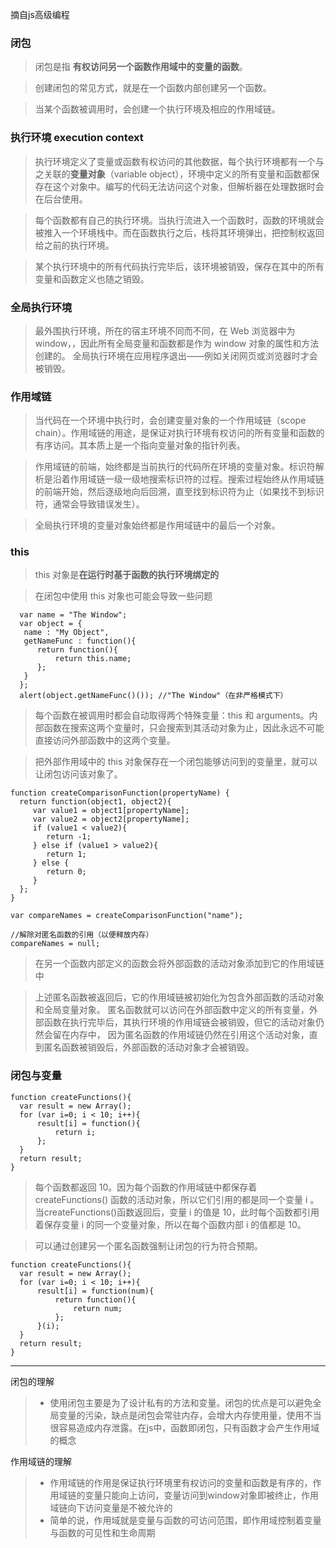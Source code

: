 摘自js高级编程
### 闭包

> 闭包是指 **有权访问另一个函数作用域中的变量的函数**。

> 创建闭包的常见方式，就是在一个函数内部创建另一个函数。

> 当某个函数被调用时，会创建一个执行环境及相应的作用域链。

### 执行环境 execution context

> 执行环境定义了变量或函数有权访问的其他数据，每个执行环境都有一个与之关联的**变量对象**（variable object），环境中定义的所有变量和函数都保存在这个对象中。编写的代码无法访问这个对象，但解析器在处理数据时会在后台使用。

> 每个函数都有自己的执行环境。当执行流进入一个函数时，函数的环境就会被推入一个环境栈中。而在函数执行之后，栈将其环境弹出，把控制权返回给之前的执行环境。

> 某个执行环境中的所有代码执行完毕后，该环境被销毁，保存在其中的所有变量和函数定义也随之销毁。

### 全局执行环境

> 最外围执行环境，所在的宿主环境不同而不同，在 Web 浏览器中为window，，因此所有全局变量和函数都是作为 window 对象的属性和方法创建的。
> 全局执行环境在应用程序退出——例如关闭网页或浏览器时才会被销毁。

### 作用域链

> 当代码在一个环境中执行时，会创建变量对象的一个作用域链（scope chain）。作用域链的用途，是保证对执行环境有权访问的所有变量和函数的有序访问。其本质上是一个指向变量对象的指针列表。

> 作用域链的前端，始终都是当前执行的代码所在环境的变量对象。标识符解析是沿着作用域链一级一级地搜索标识符的过程。搜索过程始终从作用域链的前端开始，然后逐级地向后回溯，直至找到标识符为止（如果找不到标识符，通常会导致错误发生）。

> 全局执行环境的变量对象始终都是作用域链中的最后一个对象。

### this

> this 对象是**在运行时基于函数的执行环境绑定的**
  
> 在闭包中使用 this 对象也可能会导致一些问题

```$xslt
  var name = "The Window"; 
  var object = { 
   name : "My Object", 
   getNameFunc : function(){ 
      return function(){ 
          return this.name; 
      }; 
   } 
  }; 
  alert(object.getNameFunc()()); //"The Window"（在非严格模式下）
```

> 每个函数在被调用时都会自动取得两个特殊变量：this 和 arguments。内部函数在搜索这两个变量时，只会搜索到其活动对象为止，因此永远不可能直接访问外部函数中的这两个变量。

> 把外部作用域中的 this 对象保存在一个闭包能够访问到的变量里，就可以让闭包访问该对象了。

```$xslt
function createComparisonFunction(propertyName) { 
  return function(object1, object2){ 
     var value1 = object1[propertyName]; 
     var value2 = object2[propertyName]; 
     if (value1 < value2){ 
        return -1; 
     } else if (value1 > value2){ 
        return 1; 
     } else { 
        return 0; 
     } 
  }; 
}

var compareNames = createComparisonFunction("name");

//解除对匿名函数的引用（以便释放内存）
compareNames = null;
```
> 在另一个函数内部定义的函数会将外部函数的活动对象添加到它的作用域链中

> 上述匿名函数被返回后，它的作用域链被初始化为包含外部函数的活动对象和全局变量对象。
匿名函数就可以访问在外部函数中定义的所有变量，外部函数在执行完毕后，其执行环境的作用域链会被销毁，但它的活动对象仍然会留在内存中，
因为匿名函数的作用域链仍然在引用这个活动对象，直到匿名函数被销毁后，外部函数的活动对象才会被销毁。

### 闭包与变量

```$xslt
function createFunctions(){ 
  var result = new Array(); 
  for (var i=0; i < 10; i++){ 
      result[i] = function(){ 
          return i; 
      }; 
  } 
  return result; 
}
```
> 每个函数都返回 10。因为每个函数的作用域链中都保存着 createFunctions() 函数的活动对象，所以它们引用的都是同一个变量 i 。
 当createFunctions()函数返回后，变量 i 的值是 10，此时每个函数都引用着保存变量 i 的同一个变量对象，所以在每个函数内部 i 的值都是 10。
 
> 可以通过创建另一个匿名函数强制让闭包的行为符合预期。

```$xslt
function createFunctions(){ 
  var result = new Array(); 
  for (var i=0; i < 10; i++){ 
      result[i] = function(num){ 
          return function(){ 
              return num; 
          }; 
      }(i);
  } 
  return result; 
}
```

---------------------

闭包的理解  
> * 使用闭包主要是为了设计私有的方法和变量。闭包的优点是可以避免全局变量的污染，缺点是闭包会常驻内存，会增大内存使用量，使用不当很容易造成内存泄露。在js中，函数即闭包，只有函数才会产生作用域的概念  

作用域链的理解  
> * 作用域链的作用是保证执行环境里有权访问的变量和函数是有序的，作用域链的变量只能向上访问，变量访问到window对象即被终止，作用域链向下访问变量是不被允许的  
> * 简单的说，作用域就是变量与函数的可访问范围，即作用域控制着变量与函数的可见性和生命周期